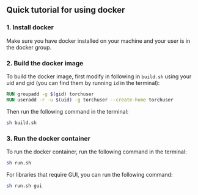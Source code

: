 ## Quick tutorial for using docker

### 1. Install docker
Make sure you have docker installed on your machine and your user is in the docker group. 

### 2. Build the docker image
To build the docker image, first modify in following in `build.sh` using your uid and gid (you can find them by running `id` in the terminal):
```Dockerfile
RUN groupadd -g $(gid) torchuser
RUN useradd -r -u $(uid) -g torchuser --create-home torchuser
```

Then run the following command in the terminal:
```bash
sh build.sh
```

### 3. Run the docker container
To run the docker container, run the following command in the terminal:
```bash
sh run.sh
```
For libraries that require GUI, you can run the following command:
```bash
sh run.sh gui
```